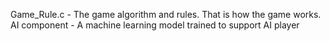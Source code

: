 Game_Rule.c - The game algorithm and rules. That is how the game works.
AI component - A machine learning model trained to support AI player